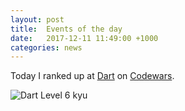 ```yaml
---
layout: post
title:  Events of the day
date:   2017-12-11 11:49:00 +1000
categories: news
---
```


Today I ranked up at [Dart](https://www.dartlang.org/) on [Codewars](https://www.codewars.com).

![Dart Level 6 kyu](/images/rankup/dart-level-6.png)